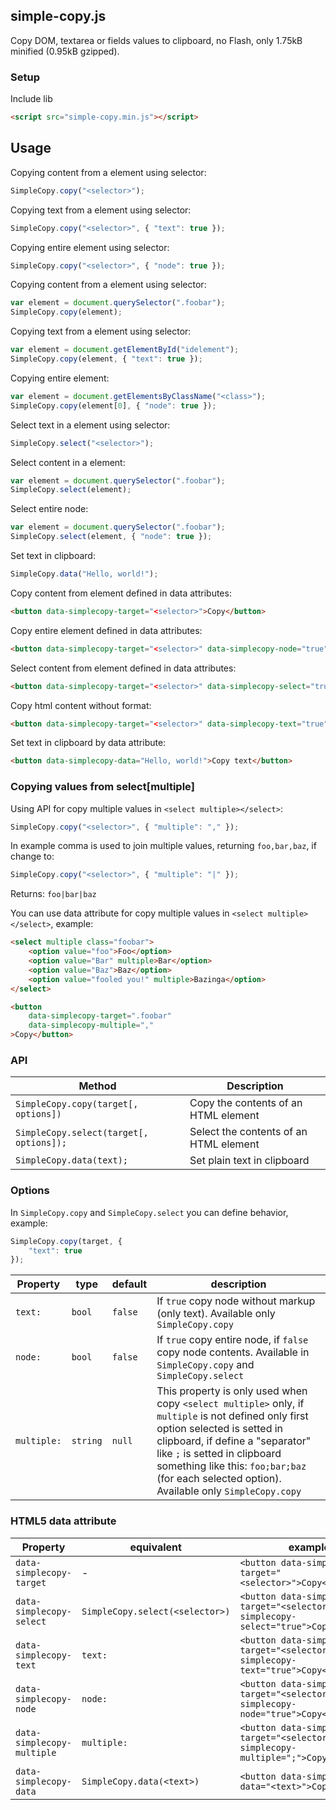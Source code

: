 ## simple-copy.js

Copy DOM, textarea or fields values to clipboard, no Flash, only 1.75kB minified (0.95kB gzipped).

### Setup

Include lib

```html
<script src="simple-copy.min.js"></script>
```

## Usage

Copying content from a element using selector:

```javascript
SimpleCopy.copy("<selector>");
```

Copying text from a element using selector:

```javascript
SimpleCopy.copy("<selector>", { "text": true });
```

Copying entire element using selector:

```javascript
SimpleCopy.copy("<selector>", { "node": true });
```

Copying content from a element using selector:

```javascript
var element = document.querySelector(".foobar");
SimpleCopy.copy(element);
```

Copying text from a element using selector:

```javascript
var element = document.getElementById("idelement");
SimpleCopy.copy(element, { "text": true });
```

Copying entire element:

```javascript
var element = document.getElementsByClassName("<class>");
SimpleCopy.copy(element[0], { "node": true });
```

Select text in a element using selector:

```javascript
SimpleCopy.select("<selector>");
```

Select content in a element:

```javascript
var element = document.querySelector(".foobar");
SimpleCopy.select(element);
```

Select entire node:

```javascript
var element = document.querySelector(".foobar");
SimpleCopy.select(element, { "node": true });
```

Set text in clipboard:

```javascript
SimpleCopy.data("Hello, world!");
```

Copy content from element defined in data attributes:

```html
<button data-simplecopy-target="<selector>">Copy</button>
```

Copy entire element defined in data attributes:

```html
<button data-simplecopy-target="<selector>" data-simplecopy-node="true">Copy</button>
```

Select content from element defined in data attributes:

```html
<button data-simplecopy-target="<selector>" data-simplecopy-select="true">Select text</button>
```

Copy html content without format:

```html
<button data-simplecopy-target="<selector>" data-simplecopy-text="true">Copy</button>
```

Set text in clipboard by data attribute:

```html
<button data-simplecopy-data="Hello, world!">Copy text</button>
```

### Copying values from select[multiple]

Using API for copy multiple values in `<select multiple></select>`:

```javascript
SimpleCopy.copy("<selector>", { "multiple": "," });
```

In example comma is used to join multiple values, returning `foo,bar,baz`, if change to:

```javascript
SimpleCopy.copy("<selector>", { "multiple": "|" });
```

Returns: `foo|bar|baz`

You can use data attribute for copy multiple values in `<select multiple></select>`, example:

```html
<select multiple class="foobar">
    <option value="foo">Foo</option>
    <option value="Bar" multiple>Bar</option>
    <option value="Baz">Baz</option>
    <option value="fooled you!" multiple>Bazinga</option>
</select>

<button
    data-simplecopy-target=".foobar"
    data-simplecopy-multiple=","
>Copy</button>
```

### API

Method | Description
--- | ---
`SimpleCopy.copy(target[, options])` | Copy the contents of an HTML element
`SimpleCopy.select(target[, options]);` | Select the contents of an HTML element
`SimpleCopy.data(text);` | Set plain text in clipboard

### Options

In `SimpleCopy.copy` and `SimpleCopy.select` you can define behavior, example:

```javascript
SimpleCopy.copy(target, {
    "text": true
});
```

Property | type | default | description
--- | --- | --- | ---
`text:` | `bool` | `false` | If `true` copy node without markup (only text). Available only `SimpleCopy.copy`
`node:` | `bool` | `false` | If `true` copy entire node, if `false` copy node contents. Available in `SimpleCopy.copy` and `SimpleCopy.select`
`multiple:` | `string` | `null` | This property is only used when copy `<select multiple>` only, if `multiple` is not defined only first option selected is setted in clipboard, if define a "separator" like `;` is setted in clipboard something like this: `foo;bar;baz` (for each selected option). Available only `SimpleCopy.copy`

### HTML5 data attribute

Property | equivalent | example
--- | --- | ---
`data-simplecopy-target` | - | `<button data-simplecopy-target="<selector>">Copy</button>`
`data-simplecopy-select` | `SimpleCopy.select(<selector>)` | `<button data-simplecopy-target="<selector>" data-simplecopy-select="true">Copy</button>`
`data-simplecopy-text` | `text:` | `<button data-simplecopy-target="<selector>" data-simplecopy-text="true">Copy</button>`
`data-simplecopy-node` | `node:` | `<button data-simplecopy-target="<selector>" data-simplecopy-node="true">Copy</button>`
`data-simplecopy-multiple` | `multiple:` | `<button data-simplecopy-target="<selector>" data-simplecopy-multiple=";">Copy</button>`
`data-simplecopy-data` | `SimpleCopy.data(<text>)` | `<button data-simplecopy-data="<text>">Copy</button>`
